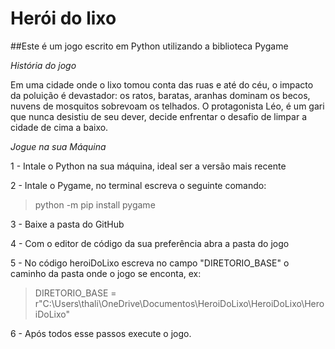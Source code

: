 # Herói do lixo
##Este é um jogo escrito em Python utilizando a biblioteca Pygame 

*História do jogo*

Em uma cidade onde o lixo tomou conta das ruas e até do céu, o impacto da poluição é devastador: os ratos, baratas, aranhas dominam os becos, nuvens de mosquitos sobrevoam os telhados. O protagonista Léo, é um gari que nunca desistiu de seu dever, decide enfrentar o desafio de limpar a cidade de cima a baixo.

*Jogue na sua Máquina*

1 - Intale o Python na sua máquina, ideal ser a versão mais recente

2 - Intale o Pygame, no terminal escreva o seguinte comando:  

> python -m pip install pygame
 
3 - Baixe a pasta do GitHub

4 - Com o editor de código da sua preferência abra a pasta do jogo

5 - No código heroiDoLixo escreva no campo "DIRETORIO_BASE" o caminho da pasta onde o jogo se enconta, ex:

> DIRETORIO_BASE = r"C:\Users\thali\OneDrive\Documentos\HeroiDoLixo\HeroiDoLixo\HeroiDoLixo"

6 - Após todos esse passos execute o jogo.



